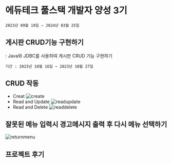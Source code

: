 # 에듀테크 풀스택 개발자 양성 3기
```
2023년 09월 19일 ~ 2024년 03월 25일
```
## 게시판 CRUD기능 구현하기

: Java와 JDBC를 사용하여 게시판 CRUD 기능 구현하기
```
기간 : 2023년 10월 16일 ~ 2023년 10월 27일
```
## CRUD 작동
- Creat
![create](https://github.com/raknrak/java_make_board/assets/140072536/85a6a0eb-cafb-4b94-af54-8ec8e109be1b)
- Read and Update
![readupdate](https://github.com/raknrak/java_make_board/assets/140072536/d7bbaa23-7044-4653-aaf8-c1c095697a18)
- Read and Delete
![readdelete](https://github.com/raknrak/java_make_board/assets/140072536/52e7fce4-8ad2-49c0-a396-d5c8c8e24f28)



## 잘못된 메뉴 입력시 경고메시지 출력 후 다시 메뉴 선택하기
![returnmenu](https://github.com/raknrak/java_make_board/assets/140072536/19f4e595-1d63-4988-9903-ef36213a7039)




## 프로젝트 후기
